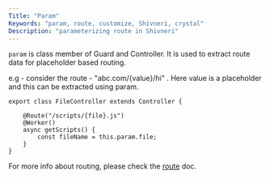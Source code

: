```yaml
---
Title: "Param"
Keywords: "param, route, customize, Shivneri, crystal"
Description: "parameterizing route in Shivneri"
---
```


`param` is class member of  Guard and Controller. It is used to extract route data for placeholder based routing.

e.g - consider the route - "abc.com/{value}/hi" . Here value is a placeholder and this can be extracted using param. 

```
export class FileController extends Controller {
   
    @Route("/scripts/{file}.js")
    @Worker()
    async getScripts() {
        const fileName = this.param.file;
    }
}
```

For more info about routing, please check the [route](route) doc.